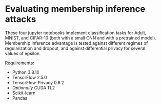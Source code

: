 # Evaluating membership inference attacks

These four jupyter notebooks implement classification tasks for Adult, MNIST, and CIFAR-10 (both with a small CNN and with a pretrained model).
Membership inference advantage is tested against different regimes of regularization and dropout, and against differential privacy for several values of epsilon.

Requirements:
- Python 3.8.10
- TensorFlow 2.5.0
- TensorFlow-Privacy 0.6.2
- *Optionally* CUDA 11.2
- Scikit-learn
- Pandas
